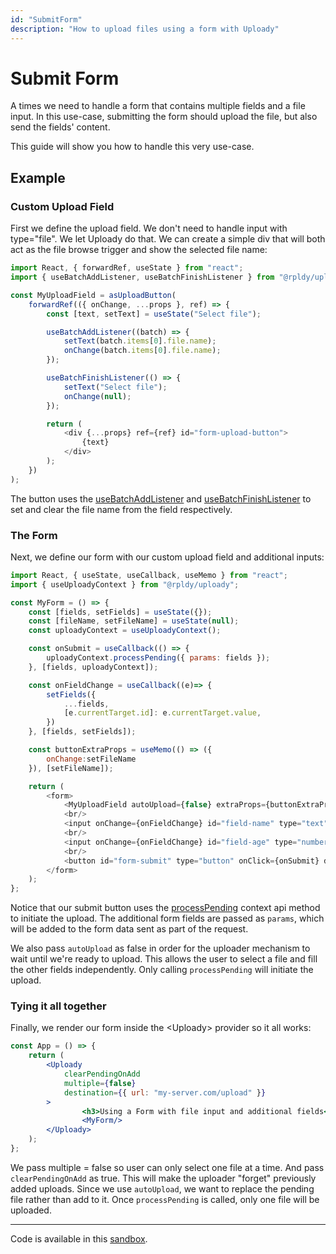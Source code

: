 ```yaml
---
id: "SubmitForm"
description: "How to upload files using a form with Uploady"
---
```


# Submit Form

A times we need to handle a form that contains multiple fields and a file input. 
In this use-case, submitting the form should upload the file, but also send the fields' content.

This guide will show you how to handle this very use-case.

## Example

### Custom Upload Field

First we define the upload field. We don't need to handle input with type="file". We let Uploady do that. 
We can create a simple div that will both act as the file browse trigger and show the selected file name:

```javascript
import React, { forwardRef, useState } from "react";
import { useBatchAddListener, useBatchFinishListener } from "@rpldy/uploady";

const MyUploadField = asUploadButton(
    forwardRef(({ onChange, ...props }, ref) => {
        const [text, setText] = useState("Select file");

        useBatchAddListener((batch) => {
            setText(batch.items[0].file.name);
            onChange(batch.items[0].file.name);
        });

        useBatchFinishListener(() => {
            setText("Select file");
            onChange(null);
        });

        return (
            <div {...props} ref={ref} id="form-upload-button">
                {text}
            </div>
        );
    })
);

```

The button uses the [useBatchAddListener](../../api/hooks/useBatchAddListener) and [useBatchFinishListener](../../api/hooks/useBatchFinishListener) to set and clear the file name from the field respectively.

### The Form

Next, we define our form with our custom upload field and additional inputs:

```javascript
import React, { useState, useCallback, useMemo } from "react";
import { useUploadyContext } from "@rpldy/uploady";

const MyForm = () => {
    const [fields, setFields] = useState({});
    const [fileName, setFileName] = useState(null);
    const uploadyContext = useUploadyContext();

    const onSubmit = useCallback(() => {
        uploadyContext.processPending({ params: fields });
    }, [fields, uploadyContext]);

    const onFieldChange = useCallback((e)=> {
        setFields({
            ...fields,
            [e.currentTarget.id]: e.currentTarget.value,
        })
    }, [fields, setFields]);

    const buttonExtraProps = useMemo(() => ({
        onChange:setFileName
    }), [setFileName]);

    return (
        <form>
            <MyUploadField autoUpload={false} extraProps={buttonExtraProps}/>
            <br/>
            <input onChange={onFieldChange} id="field-name" type="text" placeholder="your name"/>
            <br/>
            <input onChange={onFieldChange} id="field-age" type="number" placeholder="your age"/>
            <br/>
            <button id="form-submit" type="button" onClick={onSubmit} disabled={!fileName}>Submit Form</button>
        </form>
    );
};

```

Notice that our submit button uses the [processPending](../../api/context#processpending) context api method to initiate the upload.
The additional form fields are passed as `params`, which will be added to the form data sent as part of the request.

We also pass `autoUpload` as false in order for the uploader mechanism to wait until we're ready to upload. This allows the user to select a file and fill the other fields independently.
Only calling `processPending` will initiate the upload. 

### Tying it all together

Finally, we render our form inside the &lt;Uploady&gt; provider so it all works:

```jsx
const App = () => {
    return (
        <Uploady
            clearPendingOnAdd
            multiple={false}
            destination={{ url: "my-server.com/upload" }}
        >                
                <h3>Using a Form with file input and additional fields</h3>
                <MyForm/>         
        </Uploady>
    );
};
```

We pass multiple = false so user can only select one file at a time. 
And pass `clearPendingOnAdd` as true. This will make the uploader "forget" previously added uploads. Since we use `autoUpload`, we want to replace the pending file rather than add to it.
Once `processPending` is called, only one file will be uploaded.

---

Code is available in this [sandbox](https://codesandbox.io/s/react-uploady-inside-form-ys1wx?file=/src/App.js).
